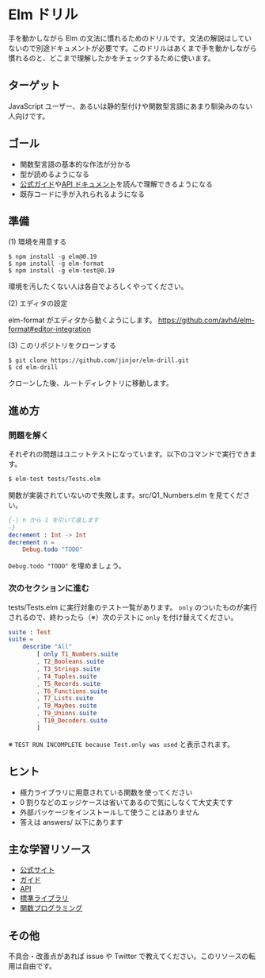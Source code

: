 # Elm ドリル

手を動かしながら Elm の文法に慣れるためのドリルです。文法の解説はしていないので別途ドキュメントが必要です。このドリルはあくまで手を動かしながら慣れるのと、どこまで理解したかをチェックするために使います。

## ターゲット

JavaScript ユーザー、あるいは静的型付けや関数型言語にあまり馴染みのない人向けです。

## ゴール

* 関数型言語の基本的な作法が分かる
* 型が読めるようになる
* [公式ガイド](https://guide.elm-lang.org/)や[API ドキュメント](http://package.elm-lang.org/)を読んで理解できるようになる
* 既存コードに手が入れられるようになる

## 準備

(1) 環境を用意する

```
$ npm install -g elm@0.19
$ npm install -g elm-format
$ npm install -g elm-test@0.19
```

環境を汚したくない人は各自でよろしくやってください。

(2) エディタの設定

elm-format がエディタから動くようにします。
https://github.com/avh4/elm-format#editor-integration

(3) このリポジトリをクローンする

```
$ git clone https://github.com/jinjor/elm-drill.git
$ cd elm-drill
```

クローンした後、ルートディレクトリに移動します。

## 進め方

### 問題を解く

それぞれの問題はユニットテストになっています。以下のコマンドで実行できます。

```sh
$ elm-test tests/Tests.elm
```

関数が実装されていないので失敗します。src/Q1_Numbers.elm を見てください。

```elm
{-| n から 1 を引いて返します
-}
decrement : Int -> Int
decrement n =
    Debug.todo "TODO"
```

`Debug.todo "TODO"` を埋めましょう。

### 次のセクションに進む

tests/Tests.elm に実行対象のテスト一覧があります。
`only` のついたものが実行されるので、終わったら（※）次のテストに `only` を付け替えてください。

```elm
suite : Test
suite =
    describe "All"
        [ only T1_Numbers.suite
        , T2_Booleans.suite
        , T3_Strings.suite
        , T4_Tuples.suite
        , T5_Records.suite
        , T6_Functions.suite
        , T7_Lists.suite
        , T8_Maybes.suite
        , T9_Unions.suite
        , T10_Decoders.suite
        ]
```

※ `TEST RUN INCOMPLETE because Test.only was used` と表示されます。

## ヒント

* 極力ライブラリに用意されている関数を使ってください
* 0 割りなどのエッジケースは省いてあるので気にしなくて大丈夫です
* 外部パッケージをインストールして使うことはありません
* 答えは answers/ 以下にあります

## 主な学習リソース

* [公式サイト](http://elm-lang.org/)
* [ガイド](https://guide.elm-lang.org/)
* [API](http://package.elm-lang.org/)
* [標準ライブラリ](http://package.elm-lang.org/packages/elm-lang/core/latest)
* [関数プログラミング](https://evancz.gitbooks.io/functional-programming-in-elm/)

## その他

不具合・改善点があれば issue や Twitter で教えてください。このリソースの転用は自由です。

